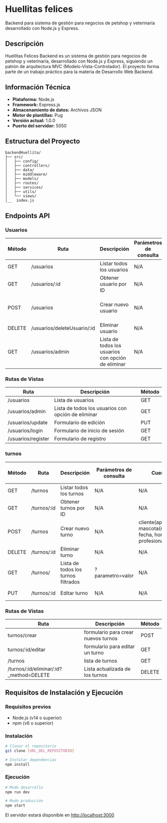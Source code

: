 # Huellitas felices

Backend para sistema de gestión para negocios de petshop y veterinaría desarrollado con Node.js y Express.

## Descripción

Huellitas Felices Backend es un sistema de gestión para negocios de petshop y veterinaría, desarrollado con Node.js y Express, siguiendo un patrón de arquitectura MVC (Modelo-Vista-Controlador). El proyecto forma parte de un trabajo práctico para la materia de Desarrollo Web Backend.

## Información Técnica

- **Plataforma:** Node.js  
- **Framework:** Express.js  
- **Almacenamiento de datos:** Archivos JSON  
- **Motor de plantillas:** Pug  
- **Versión actual:** 1.0.0  
- **Puerto del servidor:** 5050  

## Estructura del Proyecto

```
backendHuellita/
├── src/
│   ├── config/
│   ├── controllers/
│   ├── data/
│   ├── middleware/ 
│   ├── models/
│   ├── routes/
│   ├── services/
│   ├── utils/
│   └── views/
|__  index.js

```

## Endpoints API

### Usuarios

| Método | Ruta                | Descripción             | Parámetros de consulta | Cuerpo de solicitud         | Códigos de respuesta |
|--------|---------------------|-------------------------|------------------------|-----------------------------|----------------------|
| GET    | /usuarios       | Listar todos los usuarios | N/A      | N/A                         | 200, 404             |
| GET    | /usuarios/:id   | Obtener usuario por ID  | N/A                   | N/A                         | 200, 404             | (Pendiente)
| POST   | /usuarios       | Crear nuevo usuario     | N/A                   | {nombre, apellido, email, password}        | 201, 400             |
| DELETE | /usuarios/deleteUsuario/:id   | Eliminar usuario        | N/A                   | N/A                         | 200, 404, 400        |
| GET | /usuarios/admin  | Lista de todos los usuarios con opción de eliminar       | N/A                   | N/A                         | 200, 404, 400        |


### Rutas de Vistas

| Ruta                | Descripción                    | Método |
|---------------------|-------------------------------|--------|
| /usuarios           | Lista de usuarios             | GET    |
| /usuarios/admin     | Lista de todos los usuarios con opción de eliminar    | GET    |
| /usuarios/update | Formulario de edición         | PUT    |
| /usuarios/login         | Formulario de inicio de sesión| GET    |
| /usuarios/register      | Formulario de registro        | GET    |(pendiente)

### turnos

| Método | Ruta                | Descripción             | Parámetros de consulta | Cuerpo de solicitud         | Códigos de respuesta |
|--------|---------------------|-------------------------|------------------------|-----------------------------|----------------------|
| GET    | /turnos       | Listar todos los turnos | N/A     | N/A                         | 200, 404             |
| GET    | /turnos/:id   | Obtener turnos por ID  | N/A                   | N/A                         | 200, 404             | 
| POST   | /turnos       | Crear nuevo turno     | N/A                   | cliente(apellido,nombre,dni) mascota(nombre,especie,raza) fecha, hora, tipoConsulta, profesional, estado        | 201, 400             |
| DELETE | /turnos/:id   | Eliminar turno       | N/A                   | N/A                         | 200, 404, 400        |
| GET | /turnos/  | Lista de todos los turnos filtrados      | ?parametro=valor                  | N/A                         | 200, 404, 400        |
| PUT | /turnos/:id  | Editar turno     | N/A                  | N/A                         | 200, 404, 400        |


### Rutas de Vistas

| Ruta                | Descripción                    | Método |
|---------------------|-------------------------------|--------|
| turnos/crear           | formulario para crear nuevos turnos             | POST    |
| turnos/:id/editar     | formulario para editar un turno   | GET    |
| /turnos | lista de turnos      | GET    |
| /turnos/:id/eliminar/:id?_method=DELETE         | Lista actualizada de los turnos | DELETE    |

## Requisitos de Instalación y Ejecución

### Requisitos previos

- Node.js (v14 o superior)
- npm (v6 o superior)

### Instalación

```bash
# Clonar el repositorio
git clone [URL_DEL_REPOSITORIO]

# Instalar dependencias
npm install
```

### Ejecución

```bash
# Modo desarrollo
npm run dev

# Modo producción
npm start
```

El servidor estará disponible en [http://localhost:3000](http://localhost:3000)
